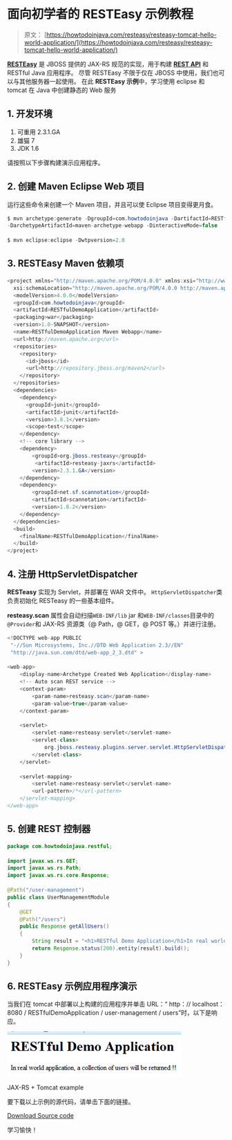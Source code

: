 # 面向初学者的 RESTEasy 示例教程

> 原文： [https://howtodoinjava.com/resteasy/resteasy-tomcat-hello-world-application/](https://howtodoinjava.com/resteasy/resteasy-tomcat-hello-world-application/)

[**RESTEasy**](http://resteasy.jboss.org/ "resteasy") 是 JBOSS 提供的 JAX-RS 规范的实现，用于构建 **[REST API](//howtodoinjava.com/restful-web-service/ "RESTEasy tutorials")** 和 RESTful Java 应用程序。 尽管 RESTEasy 不限于仅在 JBOSS 中使用，我们也可以与其他服务器一起使用。 在此 **RESTEasy 示例**中，学习使用 eclipse 和 tomcat 在 Java 中创建静态的 Web 服务

## 1\. 开发环境

1.  可重用 2.3.1.GA
2.  雄猫 7
3.  JDK 1.6

请按照以下步骤构建演示应用程序。

## 2\. 创建 Maven Eclipse Web 项目

运行这些命令来创建一个 Maven 项目，并且可以使 Eclipse 项目变得更月食。

```java
$ mvn archetype:generate -DgroupId=com.howtodoinjava -DartifactId=RESTfulDemoApplication 
-DarchetypeArtifactId=maven-archetype-webapp -DinteractiveMode=false

$ mvn eclipse:eclipse -Dwtpversion=2.0
```

## 3\. RESTEasy Maven 依赖项

```java
<project xmlns="http://maven.apache.org/POM/4.0.0" xmlns:xsi="http://www.w3.org/2001/XMLSchema-instance"
  xsi:schemaLocation="http://maven.apache.org/POM/4.0.0 http://maven.apache.org/maven-v4_0_0.xsd">
  <modelVersion>4.0.0</modelVersion>
  <groupId>com.howtodoinjava</groupId>
  <artifactId>RESTfulDemoApplication</artifactId>
  <packaging>war</packaging>
  <version>1.0-SNAPSHOT</version>
  <name>RESTfulDemoApplication Maven Webapp</name>
  <url>http://maven.apache.org</url>
  <repositories>
   	<repository>
      <id>jboss</id>
      <url>http://repository.jboss.org/maven2</url>
   	</repository>
  </repositories>
  <dependencies>
    <dependency>
      <groupId>junit</groupId>
      <artifactId>junit</artifactId>
      <version>3.8.1</version>
      <scope>test</scope>
    </dependency>
    <!-- core library -->
	<dependency>
		<groupId>org.jboss.resteasy</groupId>
		 <artifactId>resteasy-jaxrs</artifactId>
		<version>2.3.1.GA</version>
	</dependency>
	<dependency>
		<groupId>net.sf.scannotation</groupId>
		<artifactId>scannotation</artifactId>
		<version>1.0.2</version>
	</dependency>
  </dependencies>
  <build>
    <finalName>RESTfulDemoApplication</finalName>
  </build>
</project>

```

## 4\. 注册 HttpServletDispatcher

**RESTeasy** 实现为 Servlet，并部署在 WAR 文件中。 `HttpServletDispatcher`类负责初始化 RESTeasy 的一些基本组件。

**resteasy.scan** 属性会自动扫描`WEB-INF/lib` jar 和`WEB-INF/classes`目录中的`@Provider`和 JAX-RS 资源类（@ Path，@ GET，@ POST 等。）并进行注册。

```java
<!DOCTYPE web-app PUBLIC
 "-//Sun Microsystems, Inc.//DTD Web Application 2.3//EN"
 "http://java.sun.com/dtd/web-app_2_3.dtd" >

<web-app>
  	<display-name>Archetype Created Web Application</display-name>
  	<!-- Auto scan REST service -->
	<context-param>
		<param-name>resteasy.scan</param-name>
		<param-value>true</param-value>
	</context-param>

	<servlet>
		<servlet-name>resteasy-servlet</servlet-name>
		<servlet-class>
			org.jboss.resteasy.plugins.server.servlet.HttpServletDispatcher
		</servlet-class>
	</servlet>

	<servlet-mapping>
		<servlet-name>resteasy-servlet</servlet-name>
		<url-pattern>/*</url-pattern>
	</servlet-mapping>
</web-app>

```

## 5\. 创建 REST 控制器

```java
package com.howtodoinjava.restful;

import javax.ws.rs.GET;
import javax.ws.rs.Path;
import javax.ws.rs.core.Response;

@Path("/user-management")
public class UserManagementModule
{
	@GET
	@Path("/users")
	public Response getAllUsers()
	{
		String result = "<h1>RESTful Demo Application</h1>In real world application, a collection of users will be returned !!";
		return Response.status(200).entity(result).build();
	}
}

```

## 6\. RESTEasy 示例应用程序演示

当我们在 tomcat 中部署以上构建的应用程序并单击 URL：“ http：// localhost：8080 / RESTfulDemoApplication / user-management / users”时，以下是响应。

![JAX-RS + Tomcat example](img/40169f9b988f058b4b44bb983487eb1d.png)

JAX-RS + Tomcat example



要下载以上示例的源代码，请单击下面的链接。

[Download Source code](https://docs.google.com/file/d/0B7yo2HclmjI4c25YSk9Gc3F6c2c/edit?usp=sharing "Download source code of RESTEasy + tomcat")

学习愉快！